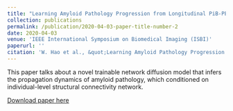 ```yaml
---
title: "Learning Amyloid Pathology Progression from Longitudinal PiB-PET Images in Preclinical Alzheimer’s Disease"
collection: publications
permalink: /publication/2020-04-03-paper-title-number-2
date: 2020-04-03
venue: 'IEEE International Symposium on Biomedical Imaging (ISBI)'
paperurl: ''
citation: 'W. Hao et al., &quot;Learning Amyloid Pathology Progression from Longitudinal PIB-PET Images in Preclinical Alzheimer's Disease,&quot; <i>2020 IEEE 17th International Symposium on Biomedical Imaging (ISBI)</i>, Iowa City, IA, USA, 2020, pp. 572-576, doi: 10.1109/ISBI45749.2020.9098571.'
---
```

This paper talks about a novel trainable network diffusion model that infers the propagation dynamics of amyloid pathology, which conditioned on individual-level structural connectivity network. 

[Download paper here](https://ieeexplore.ieee.org/abstract/document/9098571)
